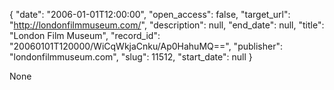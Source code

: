 {
  "date": "2006-01-01T12:00:00", 
  "open_access": false, 
  "target_url": "http://londonfilmmuseum.com/", 
  "description": null, 
  "end_date": null, 
  "title": "London Film Museum", 
  "record_id": "20060101T120000/WiCqWkjaCnku/Ap0HahuMQ==", 
  "publisher": "londonfilmmuseum.com", 
  "slug": 11512, 
  "start_date": null
}

None